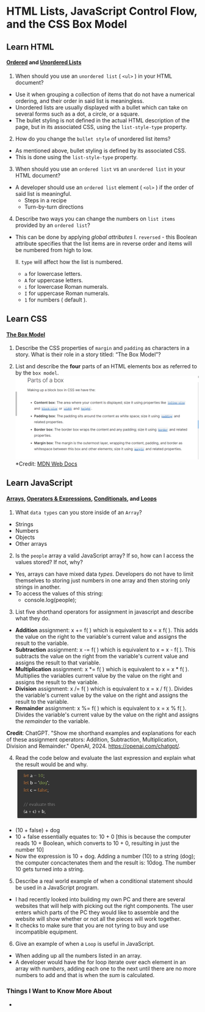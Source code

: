 # HTML Lists, JavaScript Control Flow, and the CSS Box Model

## Learn HTML
#### [Ordered](https://developer.mozilla.org/en-US/docs/Web/HTML/Element/ol) and [Unordered Lists](https://developer.mozilla.org/en-US/docs/Web/HTML/Element/ul)
1. When should you use an `unordered list` ( `<ul>` ) in your HTML document?
- Use it when grouping a collection of items that do not have a numerical ordering, and their order in said list is meaningless.
- Unordered lists are usually displayed with a bullet which can take on several forms such as a dot, a circle, or a square.
- The bullet styling is not defined in the actual HTML description of the page, but in its associated CSS, using the `list-style-type` property.

2. How do you change the `bullet style` of unordered list items?
- As mentioned above, bullet styling is defined by its associated CSS.
- This is done using the `list-style-type` property.

3. When should you use an `ordered list` vs an `unordered list` in your HTML document?
- A developer should use an `ordered list` element ( `<ol>` ) if the order of said list is meaningful.
  * Steps in a recipe
  * Turn-by-turn directions

4. Describe two ways you can change the numbers on `list items` provided by an `ordered list`?
- This can be done by applying *global attributes*
  I. `reversed` - this Boolean attribute specifies that the list items are in reverse order and items will be numbered from high to low.

  II. `type` will affect how the list is numbered.
  * `a` for lowercase letters.
  * `A` for uppercase letters.
  * `i` for lowercase Roman numerals.
  * `I` for uppercase Roman numerals.
  * `1` for numbers ( default ).


## Learn CSS
#### [The Box Model](https://developer.mozilla.org/en-US/docs/Learn/CSS/Building_blocks/The_box_model)
1. Describe the CSS properties of `margin` and `padding` as characters in a story. What is their role in a story titled: “The Box Model”?


2. List and describe the **four** parts of an HTML elements box as referred to by the `box model`.
![Four Parts](./assets/fourPartsOfCSSBoxModel.png)
*Credit: [MDN Web Docs](https://developer.mozilla.org/en-US/docs/Learn/CSS/Building_blocks/The_box_model)

## Learn JavaScript
#### [Arrays](https://developer.mozilla.org/en-US/docs/Learn/JavaScript/First_steps/Arrays), [Operators & Expressions](https://developer.mozilla.org/en-US/docs/Web/JavaScript/Guide/Expressions_and_Operators), [Conditionals](https://developer.mozilla.org/en-US/docs/Learn/JavaScript/Building_blocks/conditionals), and [Loops](https://developer.mozilla.org/en-US/docs/Learn/JavaScript/Building_blocks/Looping_code)

1. What `data types` can you store inside of an `Array`?
- Strings
- Numbers
- Objects
- Other arrays

2. Is the `people` array a valid JavaScript array? If so, how can I access the values stored? If not, why?
- Yes, arrays can have mixed data *types*. Developers do not have to limit themselves to storing just numbers in one array and then storing only strings in another.
- To access the values of this string:
  * console.log(people);

3. List five shorthand operators for assignment in javascript and describe what they do.
- **Addition** assignment: x += f( ) which is equivalent to  x = x  f( ). This adds the value on the right to the variable's current value and assigns the result to the variable.
- **Subtraction** assignment:  x -= f( ) which is equivalent to x = x - f( ). This subtracts the value on the right from the variable's current value and assigns the result to that variable.
- **Multiplication** assignment: x *= f( ) which is equivalent to x = x * f( ). Multiplies the variables current value by the value on the right and assigns the result to the variable.
- **Division** assignment: x /= f( ) which is equivalent to x = x / f( ). Divides the variable's current value by the value on the right and assigns the result to the variable.
- **Remainder** assignment: x %= f( ) which is equivalent to x = x % f( ). Divides the variable's current value by the value on the right and assigns the *remainder* to the variable.

**Credit**: ChatGPT. "Show me shorthand examples and explanations for each of these assignment operators: Addition, Subtraction, Multiplication, Division and Remainder." OpenAI, 2024. https://openai.com/chatgpt/.


4. Read the code below and evaluate the last expression and explain what the result would be and why.
![code below](./assets/codeEvalReading03.png)
- (10 + false) + dog
- 10 + false essentially equates to: 10 + 0 [this is because the computer reads 10 + Boolean, which converts to 10 + 0, resulting in just the number 10]
- Now the expression is 10 + dog. Adding a number (10) to a string (dog); the computer concactenates them and the result is: 10dog. The number 10 gets turned into a string.

5. Describe a real world example of when a conditional statement should be used in a JavaScript program.
- I had recently looked into building my own PC and there are several websites that will help with picking out the right components. The user enters which parts of the PC they would like to assemble and the website will show whether or not all the pieces will work together. 
- It checks to make sure that you are not tyring to buy and use incompatible equipment.

6. Give an example of when a `Loop` is useful in JavaScript.
- When adding up all the numbers listed in an array.
- A developer would have the for loop iterate over each element in an array with *numbers*, adding each one to the next until there are no more numbers to add and that is when the *sum* is calculated.


### Things I Want to Know More About
- 
